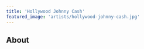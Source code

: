 ```yaml
---
title: 'Hollywood Johnny Cash'
featured_image: 'artists/hollywood-johnny-cash.jpg'
---
```


## About



